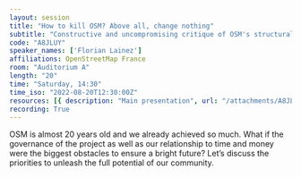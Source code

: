 ```yaml
---
layout: session
title: "How to kill OSM? Above all, change nothing"
subtitle: "Constructive and uncompromising critique of OSM's structural problems from a longtime contributor’s point-of-view"
code: "A8JLUY"
speaker_names: ['Florian Lainez']
affiliations: OpenStreetMap France
room: "Auditorium A"
length: "20"
time: "Saturday, 14:30"
time_iso: "2022-08-20T12:30:00Z"
resources: [{ description: "Main presentation", url: "/attachments/A8JLUY_20220820_How_to_kill_OSM_-_Florian_Lainez_Uxt5lV7.odp" },{ description: "Backup pdf", url: "/attachments/A8JLUY_20220820_How_to_kill_OSM_-_Florian_Lainez_miaGuFs.pdf" }]
recording: True
---
```


OSM is almost 20 years old and we already achieved so much. What if the governance of the project as well as our relationship to time and money were the biggest obstacles to ensure a bright future?
Let’s discuss the priorities to unleash the full potential of our community.

